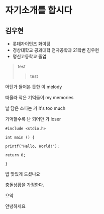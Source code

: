 # 자기소개를 합시다

## 김우현

* 롯데자이언츠 화이팅
* 경상대학교 공과대학 전자공학과 21학번 김우현
* 명신고등학교 졸업

>test
>>test

어딘가 들어본 듯한 이 melody

떠올라 작은 기억들이 my memories

날 담은 소파는 커 it's too much

기억할수록 난 되어만 가 loser

```
#include <stdio.h>

int main () {

printf("Hello, World!");

return 0;

}
```


밥 맛있게 드셨나요

충돌상황을 가정한다.

으악

안녕하세요
